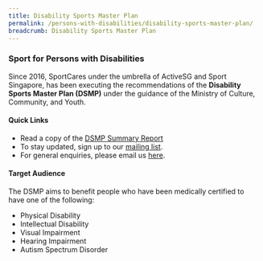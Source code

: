 ```yaml
---
title: Disability Sports Master Plan
permalink: /persons-with-disabilities/disability-sports-master-plan/
breadcrumb: Disability Sports Master Plan
---
```

### Sport for Persons with Disabilities
Since 2016, SportCares under the umbrella of ActiveSG and Sport Singapore, has been executing the recommendations of the **Disability Sports Master Plan (DSMP)** under the guidance of the Ministry of Culture, Community, and Youth.

#### Quick Links
- Read a copy of the [DSMP Summary Report](https://www.mccy.gov.sg/-/media/MCCY-corp/Sectors/Disability-Sports-Master-Plan_Executive-Summary.pdf?la=en&amp;hash=A0EDAB2D0FA04DBED210E6AD5AFD64F583AD2DC2)
- To stay updated, sign up to our [mailing list](http://go.gov.sg/dsmp-mailinglist). 
- For general enquiries, please email us [here](mailto:inclusivesport@sport.gov.sg). 

#### Target Audience
The DSMP aims to benefit people who have been medically certified to have one of the following:
- Physical Disability
- Intellectual Disability
- Visual Impairment
- Hearing Impairment
- Autism Spectrum Disorder